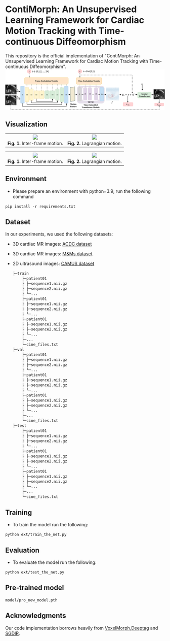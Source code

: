 # ContiMorph: An Unsupervised Learning Framework for Cardiac Motion Tracking with Time-continuous  Diffeomorphism
This repository is the official implementation of "ContiMorph: An Unsupervised Learning Framework for Cardiac Motion Tracking with Time-continuous  Diffeomorphism".
![Image1](img/figure3.png)

## Visualization
<table>
  <tr>
    <td align="center">
      <img src="img/AC_inf.gif" width="300"><br>
      <b>Fig. 1.</b> Inter-frame motion.
    </td>
    <td align="center">
      <img src="img/AC_lag.gif" width="300"><br>
      <b>Fig. 2.</b> Lagrangian motion.
    </td>
  </tr>
</table>
<table>
  <tr>
    <td align="center">
      <img src="img/CA_inf.gif" width="300"><br>
      <b>Fig. 1.</b> Inter-frame motion.
    </td>
    <td align="center">
      <img src="img/CA_lag.gif" width="300"><br>
      <b>Fig. 2.</b> Lagrangian motion.
    </td>
  </tr>
</table>


## Environment
- Please prepare an environment with python=3.9, run the following command
```
pip install -r requirements.txt
```

## Dataset
In our experiments, we used the following datasets:
* 3D cardiac MR images: [ACDC dataset](https://www.creatis.insa-lyon.fr/Challenge/acdc/)
* 3D cardiac MR images: [M\&Ms dataset](https://www.ub.edu/mnms/)
* 2D ultrasound images: [CAMUS dataset](https://www.creatis.insa-lyon.fr/Challenge/camus/index.html)

    ```
    ├─train
        ├─patient01
        ├ ├─sequence1.nii.gz
        ├ ├─sequence2.nii.gz
        ├ └─...
        ├─patient01
        ├ ├─sequence1.nii.gz
        ├ ├─sequence2.nii.gz
        ├ └─...
        ├─patient01
        ├ ├─sequence1.nii.gz
        ├ ├─sequence2.nii.gz
        ├ └─...
        ├─...
        └─cine_files.txt
    ├─val
        ├─patient01
        ├ ├─sequence1.nii.gz
        ├ ├─sequence2.nii.gz
        ├ └─...
        ├─patient01
        ├ ├─sequence1.nii.gz
        ├ ├─sequence2.nii.gz
        ├ └─...
        ├─patient01
        ├ ├─sequence1.nii.gz
        ├ ├─sequence2.nii.gz
        ├ └─...
        ├─...
        └─cine_files.txt
    ├─test
        ├─patient01
        ├ ├─sequence1.nii.gz
        ├ ├─sequence2.nii.gz
        ├ └─...
        ├─patient01
        ├ ├─sequence1.nii.gz
        ├ ├─sequence2.nii.gz
        ├ └─...
        ├─patient01
        ├ ├─sequence1.nii.gz
        ├ ├─sequence2.nii.gz
        ├ └─...
        ├─...
        └─cine_files.txt
    ```

## Training
* To train the model run the following:
```
python ext/train_the_net.py
```

## Evaluation
* To evaluate the model run the following:
```
python ext/test_the_net.py
```

## Pre-trained model
```
model/pro_new_model.pth
```
## Acknowledgments
Our code implementation borrows heavily from [VoxelMorph](https://github.com/voxelmorph/voxelmorph),[Deeptag](https://github.com/DeepTag/cardiac_tagging_motion_estimation/tree/main) and [SGDIR](https://github.com/mattkia/SGDIR/tree/master).
